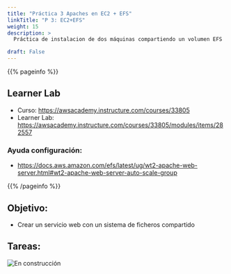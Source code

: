 ```yaml
---
title: "Práctica 3 Apaches en EC2 + EFS"
linkTitle: "P 3: EC2+EFS"
weight: 15
description: >
  Práctica de instalacion de dos máquinas compartiendo un volumen EFS

draft: False
---
```


{{% pageinfo %}}
## Learner Lab
* Curso: https://awsacademy.instructure.com/courses/33805
* Learner Lab: https://awsacademy.instructure.com/courses/33805/modules/items/282557

### Ayuda configuración:
* https://docs.aws.amazon.com/efs/latest/ug/wt2-apache-web-server.html#wt2-apache-web-server-auto-scale-group

{{% /pageinfo %}}

## Objetivo:
* Crear un servicio web con un sistema de ficheros compartido

## Tareas:  

![En construcción](/recursos-daw/img/under-construction.gif)

